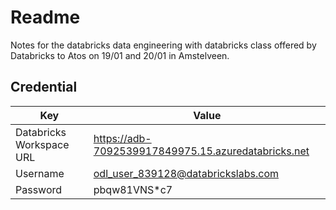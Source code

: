 # Readme

Notes for the databricks data engineering with databricks class offered by Databricks to Atos on 19/01 and 20/01 in Amstelveen.

## Credential

| Key                      | Value                                                 |
| ------------------------ | ----------------------------------------------------- |
| Databricks Workspace URL | <https://adb-7092539917849975.15.azuredatabricks.net> |
| Username                 | odl_user_839128@databrickslabs.com                    |
| Password                 | pbqw81VNS*c7                                          |
